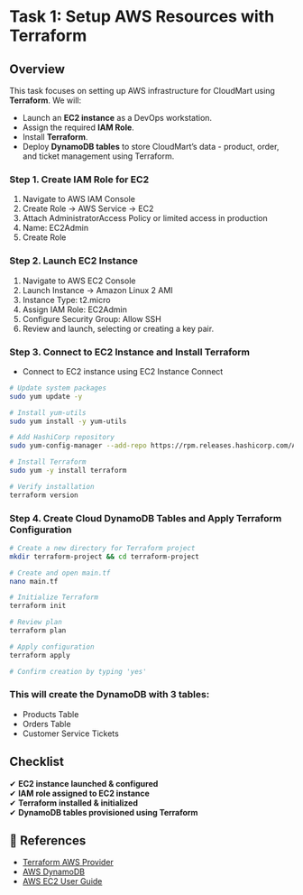 # Task 1: Setup AWS Resources with Terraform

## Overview
This task focuses on setting up AWS infrastructure for CloudMart using **Terraform**. We will:
- Launch an **EC2 instance** as a DevOps workstation.
- Assign the required **IAM Role**.
- Install **Terraform**.
- Deploy **DynamoDB tables** to store CloudMart’s data - product, order, and ticket management using Terraform.

### **Step 1. Create IAM Role for EC2**
1. Navigate to AWS IAM Console
2. Create Role -> AWS Service -> EC2
3. Attach AdministratorAccess Policy or limited access in production
4. Name: EC2Admin
5. Create Role


### **Step 2. Launch EC2 Instance**

1. Navigate to AWS EC2 Console
2. Launch Instance -> Amazon Linux 2 AMI
3. Instance Type: t2.micro
4. Assign IAM Role: EC2Admin
4. Configure Security Group: Allow SSH
5. Review and launch, selecting or creating a key pair.

### **Step 3. Connect to EC2 Instance and Install Terraform**

- Connect to EC2 instance using EC2 Instance Connect
```bash
# Update system packages
sudo yum update -y

# Install yum-utils
sudo yum install -y yum-utils

# Add HashiCorp repository
sudo yum-config-manager --add-repo https://rpm.releases.hashicorp.com/AmazonLinux/hashicorp.repo

# Install Terraform
sudo yum -y install terraform

# Verify installation
terraform version
```

### **Step 4. Create Cloud DynamoDB Tables and Apply Terraform Configuration**

```bash
# Create a new directory for Terraform project
mkdir terraform-project && cd terraform-project

# Create and open main.tf
nano main.tf

# Initialize Terraform
terraform init

# Review plan
terraform plan

# Apply configuration
terraform apply

# Confirm creation by typing 'yes'
```

### This will create the DynamoDB with 3 tables:
- Products Table
- Orders Table 
- Customer Service Tickets

## Checklist

✔ **EC2 instance launched & configured**  
✔ **IAM role assigned to EC2 instance**  
✔ **Terraform installed & initialized**  
✔ **DynamoDB tables provisioned using Terraform**  

## 📖 References
- [Terraform AWS Provider](https://registry.terraform.io/providers/hashicorp/aws/latest/docs)
- [AWS DynamoDB](https://aws.amazon.com/dynamodb/)
- [AWS EC2 User Guide](https://docs.aws.amazon.com/AWSEC2/latest/UserGuide/EC2_GetStarted.html)
